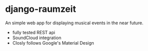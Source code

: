 django-raumzeit
===============

An simple web app for displaying musical events in the near future.
- fully tested REST api
- SoundCloud integration
- Closly follows Google's Material Design
